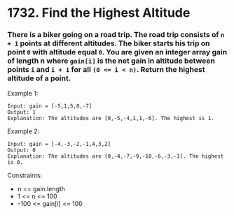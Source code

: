 # 1732. Find the Highest Altitude

### There is a biker going on a road trip. The road trip consists of `n + 1` points at different altitudes. The biker starts his trip on point `0` with altitude equal `0`. You are given an integer array gain of length n where `gain[i]` is the net gain in altitude between points `i`​​​​​​ and `i + 1` for all `(0 <= i < n)`. Return the highest altitude of a point.

 

Example 1:
````
Input: gain = [-5,1,5,0,-7]
Output: 1
Explanation: The altitudes are [0,-5,-4,1,1,-6]. The highest is 1.
````
Example 2:
````
Input: gain = [-4,-3,-2,-1,4,3,2]
Output: 0
Explanation: The altitudes are [0,-4,-7,-9,-10,-6,-3,-1]. The highest is 0.
````

Constraints:

- n == gain.length
- 1 <= n <= 100
- -100 <= gain[i] <= 100